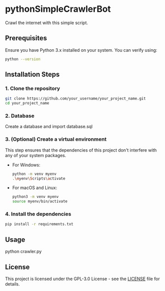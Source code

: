 # pythonSimpleCrawlerBot
Crawl the internet with this simple script.


## Prerequisites

Ensure you have Python 3.x installed on your system. You can verify using:

```bash
python --version
```

## Installation Steps

### 1. Clone the repository

```bash
git clone https://github.com/your_username/your_project_name.git
cd your_project_name
```

### 2. Database
Create a database and import database.sql

### 3. (Optional) Create a virtual environment

This step ensures that the dependencies of this project don't interfere with any of your system packages.

- For Windows:

  ```bash
  python -m venv myenv
  .\myenv\Scripts\activate
  ```

- For macOS and Linux:

  ```bash
  python3 -m venv myenv
  source myenv/bin/activate
  ```

### 4. Install the dependencies

```bash
pip install -r requirements.txt
```

## Usage

python crawler.py

## License

This project is licensed under the GPL-3.0 License - see the [LICENSE](LICENSE) file for details.

